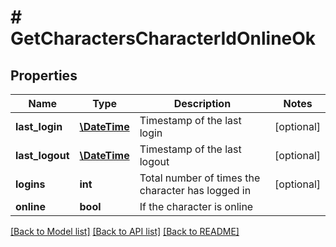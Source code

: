 # # GetCharactersCharacterIdOnlineOk

## Properties

Name | Type | Description | Notes
------------ | ------------- | ------------- | -------------
**last_login** | [**\DateTime**](\DateTime.md) | Timestamp of the last login | [optional]
**last_logout** | [**\DateTime**](\DateTime.md) | Timestamp of the last logout | [optional]
**logins** | **int** | Total number of times the character has logged in | [optional]
**online** | **bool** | If the character is online |

[[Back to Model list]](../../README.md#models) [[Back to API list]](../../README.md#endpoints) [[Back to README]](../../README.md)
